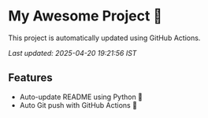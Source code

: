 # My Awesome Project 🚀

This project is automatically updated using GitHub Actions.

_Last updated: 2025-04-20 19:21:56 IST_

## Features
- Auto-update README using Python 🐍
- Auto Git push with GitHub Actions 🤖
